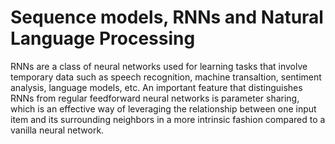# Sequence models, RNNs and Natural Language Processing
RNNs are a class of neural networks used for learning tasks that involve temporary data such as speech recognition, machine transaltion, sentiment analysis, language models, etc. An important feature that distinguishes RNNs from regular feedforward neural networks is parameter sharing, which is  an effective way of leveraging the relationship between one input item and its surrounding neighbors in a more intrinsic fashion compared to a vanilla neural network.

